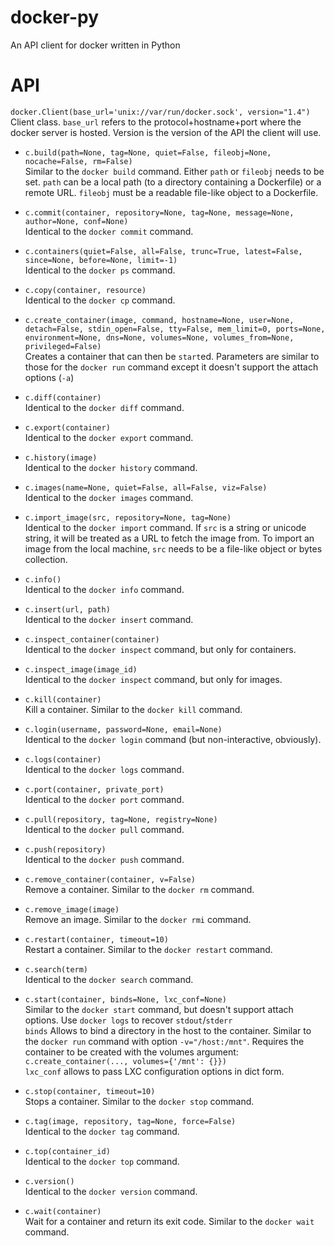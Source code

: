 docker-py
=========

An API client for docker written in Python

API
===

`docker.Client(base_url='unix://var/run/docker.sock', version="1.4")`  
Client class. `base_url` refers to the protocol+hostname+port where the docker
server is hosted. Version is the version of the API the client will use.

* `c.build(path=None, tag=None, quiet=False, fileobj=None, nocache=False, rm=False)`  
Similar to the `docker build` command. Either `path` or `fileobj` needs to be
set. `path` can be a local path (to a directory containing a Dockerfile) or a
remote URL. `fileobj` must be a readable file-like object to a Dockerfile.

* `c.commit(container, repository=None, tag=None, message=None, author=None, conf=None)`  
Identical to the `docker commit` command.

* `c.containers(quiet=False, all=False, trunc=True, latest=False, since=None, before=None, limit=-1)`  
Identical to the `docker ps` command.

* `c.copy(container, resource)`  
Identical to the `docker cp` command.

* `c.create_container(image, command, hostname=None, user=None, detach=False, stdin_open=False, tty=False, mem_limit=0, ports=None, environment=None, dns=None, volumes=None, volumes_from=None, privileged=False)`  
Creates a container that can then be `start`ed. Parameters are similar to those
for the `docker run` command except it doesn't support the attach options
(`-a`)

* `c.diff(container)`  
Identical to the `docker diff` command.

* `c.export(container)`  
Identical to the `docker export` command.

* `c.history(image)`  
Identical to the `docker history` command.

* `c.images(name=None, quiet=False, all=False, viz=False)`  
Identical to the `docker images` command.

* `c.import_image(src, repository=None, tag=None)`  
Identical to the `docker import` command. If `src` is a string or unicode
string, it will be treated as a URL to fetch the image from. To import an image
from the local machine, `src` needs to be a file-like object or bytes
collection.

* `c.info()`  
Identical to the `docker info` command.

* `c.insert(url, path)`  
Identical to the `docker insert` command.

* `c.inspect_container(container)`  
Identical to the `docker inspect` command, but only for containers.

* `c.inspect_image(image_id)`  
Identical to the `docker inspect` command, but only for images.

* `c.kill(container)`  
Kill a container. Similar to the `docker kill` command.

* `c.login(username, password=None, email=None)`  
Identical to the `docker login` command (but non-interactive, obviously).

* `c.logs(container)`  
Identical to the `docker logs` command.

* `c.port(container, private_port)`  
Identical to the `docker port` command.

* `c.pull(repository, tag=None, registry=None)`  
Identical to the `docker pull` command.

* `c.push(repository)`  
Identical to the `docker push` command.

* `c.remove_container(container, v=False)`  
Remove a container. Similar to the `docker rm` command.

* `c.remove_image(image)`  
Remove an image. Similar to the `docker rmi` command.

* `c.restart(container, timeout=10)`  
Restart a container. Similar to the `docker restart` command.

* `c.search(term)`  
Identical to the `docker search` command.

* `c.start(container, binds=None, lxc_conf=None)`  
Similar to the `docker start` command, but doesn't support attach options.
Use `docker logs` to recover `stdout`/`stderr`  
`binds` Allows to bind a directory in the host to the container.
 Similar to the `docker run` command with option `-v="/host:/mnt"`.
Requires the container to be created with the volumes argument:
`c.create_container(..., volumes={'/mnt': {}})`  
`lxc_conf` allows to pass LXC configuration options in dict form.

* `c.stop(container, timeout=10)`  
Stops a container. Similar to the `docker stop` command.

* `c.tag(image, repository, tag=None, force=False)`  
Identical to the `docker tag` command.

* `c.top(container_id)`  
Identical to the `docker top` command.

* `c.version()`  
Identical to the `docker version` command.

* `c.wait(container)`  
Wait for a container and return its exit code. Similar to the `docker wait`
command.

